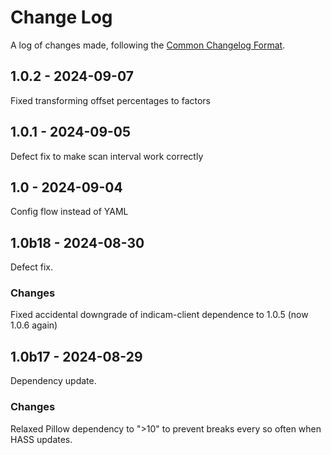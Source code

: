 # Change Log
A log of changes made, following the [Common Changelog Format](https://common-changelog.org).

## 1.0.2 - 2024-09-07
Fixed transforming offset percentages to factors 

## 1.0.1 - 2024-09-05
Defect fix to make scan interval work correctly

## 1.0 - 2024-09-04
Config flow instead of YAML

## 1.0b18 - 2024-08-30
Defect fix.

### Changes
Fixed accidental downgrade of indicam-client dependence to 1.0.5 (now 1.0.6 again) 

## 1.0b17 - 2024-08-29
Dependency update.

### Changes
Relaxed Pillow dependency to ">10" to prevent breaks every so often when HASS updates.

